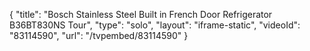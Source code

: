 {
    "title": "Bosch Stainless Steel Built in French Door Refrigerator B36BT830NS Tour",
    "type": "solo",
    "layout": "iframe-static",
    "videoId": "83114590",
    "url": "\/tvpembed\/83114590"
}